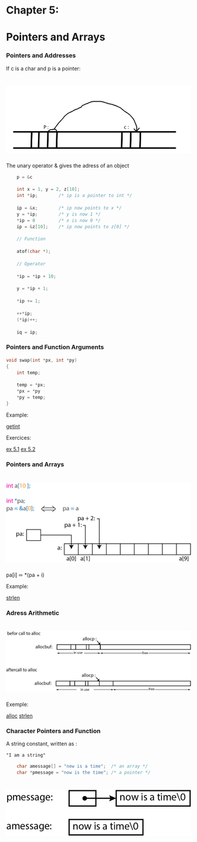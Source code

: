 # Chapter 5:
# Pointers and Arrays

### Pointers and Addresses

If c is a char and p is a pointer:

<h1 align="center">
    <img src="./diagram/pointeurPC.png">
</h1>

The unary operator & gives the adress of an object

```c
    p = &c

    int x = 1, y = 2, z[10];
    int *ip;        /* ip is a pointer to int */

    ip = &x;        /* ip now points to x */
    y = *ip;        /* y is now 1 */
    *ip = 0         /* x is now 0 */
    ip = &z[10];    /* ip now points to z[0] */

    // Function

    atof(char *);

    // Operator

    *ip = *ip + 10;

    y = *ip + 1;

    *ip += 1;

    ++*ip;
    (*ip)++;

    iq = ip;
```

### Pointers and Function Arguments

```c
void swap(int *px, int *py)
{
    int temp;

    temp = *px;
    *px = *py
    *py = temp;
}
```

Example:

[getint](01-getint.c)

Exercices:

[ex 5.1](exercises/ex5-01.c)
[ex 5.2](exercises/ex5-02.c)

### Pointers and Arrays

<h1 align="center">
    <img src="./diagram/array_c.png">
</h1>

pa[i] ⬄ *(pa + i)

Example:

[strlen](02-strlen.c)

### Adress Arithmetic

<h1 align="center">
    <img src="./diagram/alloc.png">
</h1>

Exemple:

[alloc](03-alloc.c)
[strlen](04-strlen.c)

### Character Pointers and Function

A string constant, written as :

    "I am a string"

```c
    char amessage[] = "new is a time";  /* an array */
    char *pmessage = "now is the time"; /* a pointer */
```

<h1 align="center">
    <img src="./diagram/pmessage.png">
</h1>
